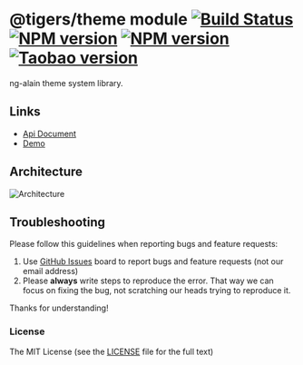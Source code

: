 # @tigers/theme module [![Build Status](https://travis-ci.org/cipchk/delon.svg?branch=master)](https://travis-ci.org/cipchk/delon) [![NPM version](https://img.shields.io/npm/v/@tigers/theme.svg)](https://www.npmjs.com/package/@tigers/theme) [![NPM version](https://img.shields.io/npm/v/@tigers/theme/next.svg)](https://www.npmjs.com/package/@tigers/theme) [![Taobao version](https://npm.taobao.org/badge/v/@tigers/theme.svg?style=flat-square)](https://npm.taobao.org/package/@tigers/theme)

ng-alain theme system library.

## Links

- [Api Document](http://ng-alain.com)
- [Demo](https://cipchk.github.io/ng-alain/)

## Architecture

![Architecture](https://raw.githubusercontent.com/cipchk/delon/master/_screenshot/architecture.png)

## Troubleshooting

Please follow this guidelines when reporting bugs and feature requests:

1. Use [GitHub Issues](https://github.com/cipchk/delon/issues) board to report bugs and feature requests (not our email address)
2. Please **always** write steps to reproduce the error. That way we can focus on fixing the bug, not scratching our heads trying to reproduce it.

Thanks for understanding!

### License

The MIT License (see the [LICENSE](https://github.com/cipchk/delon/blob/master/LICENSE) file for the full text)
